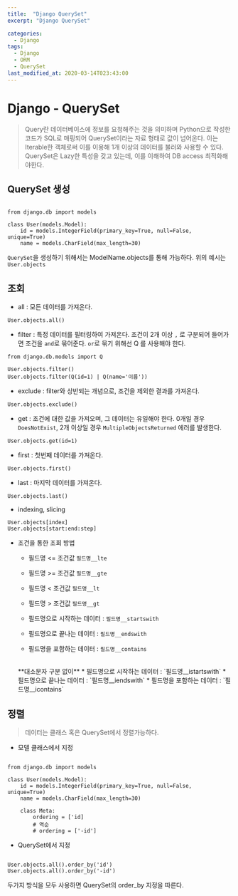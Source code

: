```yaml
---
title:  "Django QuerySet"
excerpt: "Django QuerySet"

categories:
  - Django
tags:
  - Django
  - ORM
  - QuerySet
last_modified_at: 2020-03-14T023:43:00
---
```

# Django - QuerySet
> Query란 데이터베이스에 정보를 요청해주는 것을 의미하며 Python으로 작성한 코드가 SQL로 매핑되어 QuerySet이라는 자료 형태로 값이 넘어온다.
> 이는 Iterable한 객체로써 이를 이용해 1개 이상의 데이터를 불러와 사용할 수 있다.
> QuerySet은 Lazy한 특성을 갖고 있는데, 이를 이해하여 DB access 최적화해야한다.

## QuerySet 생성
 
```

from django.db import models

class User(models.Model):
    id = models.IntegerField(primary_key=True, null=False, unique=True)
    name = models.CharField(max_length=30)

```
`QuerySet`을 생성하기 위해서는 ModelName.objects를 통해 가능하다.
위의 예시는 `User.objects`

## 조회
* all : 모든 데이터를 가져온다.

```
User.objects.all()
```

* filter : 특정 데이터를 필터링하여 가져온다. 조건이 2개 이상 `,` 로 구분되어 들어가면 조건을 `and`로 묶어준다. `or`로 묶기 위해선 Q 를 사용해야 한다.

```
from django.db.models import Q

User.objects.filter()
User.objects.filter(Q(id=1) | Q(name='이름'))

```

* exclude : filter와 상반되는 개념으로, 조건을 제외한 결과를 가져온다.

```
User.objects.exclude()
```

* get : 조건에 대한 값을 가져오며, 그 데이터는 유일해야 한다. 0개일 경우 `DoesNotExist`, 2개 이상일 경우 `MultipleObjectsReturned` 에러를 발생한다.

```
User.objects.get(id=1)
```

* first : 첫번째 데이터를 가져온다.

```
User.objects.first()
```

* last : 마지막 데이터를 가져온다.

```
User.objects.last()
```

* indexing, slicing 

```
User.objects[index]
User.objects[start:end:step]
```

* 조건을 통한 조회 방법
    * 필드명 <= 조건값 `필드명__lte`
    * 필드명 >= 조건값 `필드명__gte`
    * 필드명 < 조건값 `필드명__lt`
    * 필드명 > 조건값 `필드명__gt`

    * 필드명으로 시작하는 데이터 : `필드명__startswith`
    * 필드명으로 끝나는 데이터 : `필드명__endswith`
    * 필드명을 포함하는 데이터 : `필드명__contains`

   <br>
    **대소문자 구분 없이** 
    * 필드명으로 시작하는 데이터 : `필드명__istartswith`
    * 필드명으로 끝나는 데이터 : `필드명__iendswith`
    * 필드명을 포함하는 데이터 : `필드명__icontains`
    
## 정렬
> 데이터는 클래스 혹은 QuerySet에서 정렬가능하다.
* 모델 클래스에서 지정

```

from django.db import models

class User(models.Model):
    id = models.IntegerField(primary_key=True, null=False, unique=True)
    name = models.CharField(max_length=30)
    
    class Meta:
        ordering = ['id]
        # 역순
        # ordering = ['-id']
```

* QuerySet에서 지정

```

User.objects.all().order_by('id')
User.objects.all().order_by('-id')

```

두가지 방식을 모두 사용하면 QuerySet의 order_by 지정을 따른다.
